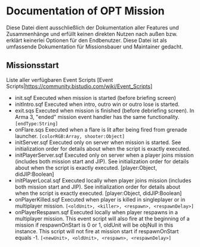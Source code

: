 # Documentation of OPT Mission
Diese Datei dient ausschließlich der Dokumentation aller Features und Zusammenhänge und erfüllt keinen direkten Nutzen nach außen bzw. erklärt keinerlei Optionen für den Endbenutzer. Diese Datei ist als umfassende Dokumentation für Missionsbauer und Maintainer gedacht.

## Missionsstart
Liste aller verfügbaren Event Scripts
[Event Scripts|https://community.bistudio.com/wiki/Event_Scripts]
- init.sqf 	Executed when mission is started (before briefing screen)
- initIntro.sqf 	Executed when intro, outro win or outro lose is started.
- exit.sqs 	Executed when mission is finished (before debriefing screen). In Arma 3, "ended" mission event handler has the same functionality. 	`[endType:String]`
- onFlare.sqs 	Executed when a flare is lit after being fired from grenade launcher. 	`[colorRGB:Array, shooter:Object]`
- initServer.sqf 	Executed only on server when mission is started. See initialization order for details about when the script is exactly executed.
- initPlayerServer.sqf 	Executed only on server when a player joins mission (includes both mission start and JIP). See initialization order for details about when the script is exactly executed. 	[player:Object, didJIP:Boolean] 	
- initPlayerLocal.sqf 	Executed locally when player joins mission (includes both mission start and JIP). See initialization order for details about when the script is exactly executed. 	[player:Object, didJIP:Boolean]
- onPlayerKilled.sqf 	Executed when player is killed in singleplayer or in multiplayer mission. `[<oldUnit>, <killer>, <respawn>, <respawnDelay>]`
- onPlayerRespawn.sqf  Executed locally when player respawns in a multiplayer mission. This event script will also fire at the beginning of a mission if respawnOnStart is 0 or 1, oldUnit will be objNull in this instance. This script will not fire at mission start if respawnOnStart equals -1. 	`[<newUnit>, <oldUnit>, <respawn>, <respawnDelay>]`
